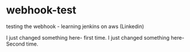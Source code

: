 # webhook-test
testing the webhook - learning jenkins on aws (Linkedin)

I just changed something here- first time.
I just changed something here- Second time.
